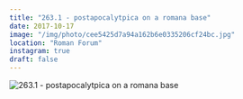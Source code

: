 ```yaml
---
title: "263.1 - postapocalytpica on a romana base"
date: 2017-10-17
image: "/img/photo/cee5425d7a94a162b6e0335206cf24bc.jpg"
location: "Roman Forum"
instagram: true
draft: false
---
```


![263.1 - postapocalytpica on a romana base](/img/photo/cee5425d7a94a162b6e0335206cf24bc.jpg)
